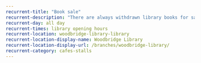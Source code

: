 ```yaml
---
recurrent-title: "Book sale"
recurrent-description: "There are always withdrawn library books for sale."
recurrent-day: all day
recurrent-times: library opening hours
recurrent-location: woodbridge-library-library
recurrent-location-display-name: Woodbridge Library
recurrent-location-display-url: /branches/woodbridge-library/
recurrent-category: cafes-stalls
---
```

